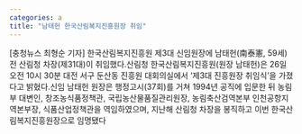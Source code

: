 ```yaml
---
categories: a
title: "남태헌 한국산림복지진흥원장 취임"
---
```

[충청뉴스 최형순 기자] 한국산림복지진흥원 제3대 신임원장에 남태헌(南泰憲, 59세) 전 산림청 차장(제31대)이 취임했다.산림청 한국산림복지진흥원(원장 남태헌)은 26일 오전 10시 30분 대전 서구 둔산동 진흥원 대회의실에서 ‘제3대 진흥원장 취임식’을 가졌다고 밝혔다.신임 남태헌 원장은 행정고시(37회)를 거쳐 1994년 공직에 입문한 뒤 농림부 대변인, 창조농식품정책관, 국립농산물품질관리원장, 농림축산검역본부 인천공항지역본부장, 식품산업정책관을 역임하였으며, 지난해 산림청 차장을 봉직하고 이번 한국산림복지진흥원장으로 임명됐다